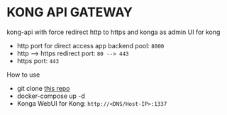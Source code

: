 # KONG API GATEWAY
kong-api with force redirect http to https and konga as admin UI for kong   
- http port for direct access app backend pool: `8000`
- http --> https redirect port: `80 --> 443`
- https port: `443`


How to use
- git clone [this repo](/../../)
- docker-compose up -d
- Konga WebUI for Kong: `http://<DNS/Host-IP>:1337`
